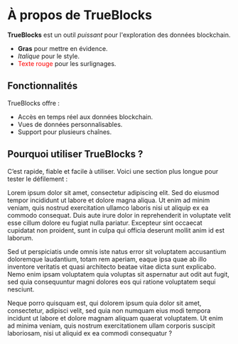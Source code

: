# À propos de TrueBlocks

**TrueBlocks** est un outil *puissant* pour l'exploration des données blockchain.

- **Gras** pour mettre en évidence.
- *Italique* pour le style.
- <span style="color: red;">Texte rouge</span> pour les surlignages.

## Fonctionnalités

TrueBlocks offre :

- Accès en temps réel aux données blockchain.
- Vues de données personnalisables.
- Support pour plusieurs chaînes.

## Pourquoi utiliser TrueBlocks ?

C’est rapide, fiable et facile à utiliser. Voici une section plus longue pour tester le défilement :

Lorem ipsum dolor sit amet, consectetur adipiscing elit. Sed do eiusmod tempor incididunt ut labore et dolore magna aliqua. Ut enim ad minim veniam, quis nostrud exercitation ullamco laboris nisi ut aliquip ex ea commodo consequat. Duis aute irure dolor in reprehenderit in voluptate velit esse cillum dolore eu fugiat nulla pariatur. Excepteur sint occaecat cupidatat non proident, sunt in culpa qui officia deserunt mollit anim id est laborum.

Sed ut perspiciatis unde omnis iste natus error sit voluptatem accusantium doloremque laudantium, totam rem aperiam, eaque ipsa quae ab illo inventore veritatis et quasi architecto beatae vitae dicta sunt explicabo. Nemo enim ipsam voluptatem quia voluptas sit aspernatur aut odit aut fugit, sed quia consequuntur magni dolores eos qui ratione voluptatem sequi nesciunt.

Neque porro quisquam est, qui dolorem ipsum quia dolor sit amet, consectetur, adipisci velit, sed quia non numquam eius modi tempora incidunt ut labore et dolore magnam aliquam quaerat voluptatem. Ut enim ad minima veniam, quis nostrum exercitationem ullam corporis suscipit laboriosam, nisi ut aliquid ex ea commodi consequatur ?
